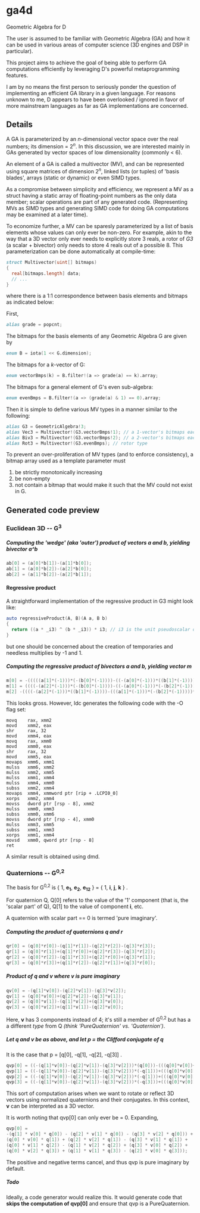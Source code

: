 # ga4d
Geometric Algebra for D

The user is assumed to be familiar with Geometric Algebra (GA) and how it can be used in various areas of computer science (3D engines and DSP in particular).

This project aims to achieve the goal of being able to perform GA computations efficiently by leveraging D's powerful metaprogramming features.

I am by no means the first person to seriously ponder the question of implementing an efficient GA library in a given language.
For reasons unknown to me, D appears to have been overlooked / ignored in favor of more mainstream languages as far as GA implementations are concerned.

## Details
A GA is parameterized by an <i>n</i>-dimensional vector space over the real numbers; its dimension = 2<sup><i>n</i></sup>.
In this discussion, we are interested mainly in GAs generated by vector spaces of low dimensionality (commonly < 6).

An element of a GA is called a multivector (MV), and can be represented using square matrices of dimension 2<sup><i>n</i></sup>, linked lists (or tuples) of 'basis blades', arrays (static or dynamic) or even SIMD types.

As a compromise between simplicity and efficiency, we represent a MV as a struct having a static array of floating-point numbers as the only data member; scalar operations are part of any generated code.
(Representing MVs as SIMD types and generating SIMD code for doing GA computations may be examined at a later time).

To economize further, a MV can be sparesly parameterized by a list of basis elements whose values can only ever be non-zero.
For example, akin to the way that a 3D vector only ever needs to explicitly store 3 reals, a rotor of _G3_ (a scalar + bivector) only needs to store 4 reals out of a possible 8.
This parameterization can be done automatically at compile-time:
``` d
struct Multivector(uint[] bitmaps)
{
  real[bitmaps.length] data;
  // ...
}
```
where there is a 1:1 correspondence between basis elements and bitmaps as indicated below:

First,
``` d
alias grade = popcnt;
```
The bitmaps for the basis elements of any Geometric Algebra G are given by
``` d
enum B = iota(1 << G.dimension);
```
The bitmaps for a _k_-vector of G:
``` d
enum vectorBmps(k) = B.filter!(a => grade(a) == k).array;
```
The bitmaps for a general element of G's even sub-algebra:
``` d
enum evenBmps = B.filter!(a => (grade(a) & 1) == 0).array;
```
Then it is simple to define various MV types in a manner similar to the following:
``` d
alias G3 = GeometricAlgebra!3;
alias Vec3 = Multivector!(G3.vectorBmps!1); // a 1-vector's bitmaps each have 1 bit set
alias Biv3 = Multivector!(G3.vectorBmps!2); // a 2-vector's bitmaps each have 2 bits set
alias Rot3 = Multivector!(G3.evenBmps); // rotor type
```

To prevent an over-proliferation of MV types (and to enforce consistency), a bitmap array used as a template parameter must
1. be strictly monotonically increasing
2. be non-empty
3. not contain a bitmap that would make it such that the MV could not exist in G.

## Generated code preview

### Euclidean 3D -- G<sup>3</sup>

##### Computing the 'wedge' (aka 'outer') product of vectors a and b, yielding bivector a^b
``` d
ab[0] = (a[0]*b[1])-(a[1]*b[0]);
ab[1] = (a[0]*b[2])-(a[2]*b[0]);
ab[2] = (a[1]*b[2])-(a[2]*b[1]);
```

#### Regressive product
A straightforward implementation of the regressive product in G3 might look like:
``` d
auto regressiveProduct(A, B)(A a, B b)
{
  return ((a * _i3) ^ (b * _i3)) * i3; // i3 is the unit pseudoscalar of G3 and _i3 = -i3
}
```
but one should be concerned about the creation of temporaries and needless multiplies by -1 and 1.

##### Computing the regressive product of bivectors a and b, yielding vector m
``` d
m[0] = -(((((a[1]*(-1)))*(-(b[0]*(-1))))-((-(a[0]*(-1)))*((b[1]*(-1)))))*(1));
m[1] = ((((-(a[2]*(-1)))*(-(b[0]*(-1))))-((-(a[0]*(-1)))*(-(b[2]*(-1)))))*(1));
m[2] -((((-(a[2]*(-1)))*((b[1]*(-1))))-(((a[1]*(-1)))*(-(b[2]*(-1)))))*(1));
```
This looks gross. However, ldc generates the following code with the -O flag set:
```
movq    rax, xmm2
movd    xmm2, eax
shr     rax, 32
movd    xmm4, eax
movq    rax, xmm0
movd    xmm0, eax
shr     rax, 32
movd    xmm5, eax
movaps  xmm6, xmm1
mulss   xmm6, xmm2
mulss   xmm2, xmm5
mulss   xmm1, xmm4
mulss   xmm4, xmm0
subss   xmm2, xmm4
movaps  xmm4, xmmword ptr [rip + .LCPI0_0]
xorps   xmm2, xmm4
movss   dword ptr [rsp - 8], xmm2
mulss   xmm0, xmm3
subss   xmm0, xmm6
movss   dword ptr [rsp - 4], xmm0
mulss   xmm3, xmm5
subss   xmm1, xmm3
xorps   xmm1, xmm4
movsd   xmm0, qword ptr [rsp - 8]
ret
```
A similar result is obtained using dmd.

### Quaternions -- G<sup>0,2</sup>
The basis for G<sup>0,2</sup> is { 1, <b>e<sub>1</sub></b>, <b>e<sub>2</sub></b>, <b>e<sub>12</sub></b> } = { 1, <b>i</b>, <b>j</b>, <b>k</b> } .

For quaternion Q, Q[0] refers to the value of the '1' component (that is, the 'scalar part' of Q), Q[1] to the value of component <b>i</b>, etc.

A quaternion with scalar part == 0 is termed 'pure imaginary'.

##### Computing the product of quaternions q and r
``` d
qr[0] = (q[0]*r[0])-(q[1]*r[1])-(q[2]*r[2])-(q[3]*r[3]);
qr[1] = (q[0]*r[1])+(q[1]*r[0])+(q[2]*r[3])-(q[3]*r[2]);
qr[2] = (q[0]*r[2])-(q[1]*r[3])+(q[2]*r[0])+(q[3]*r[1]);
qr[3] = (q[0]*r[3])+(q[1]*r[2])-(q[2]*r[1])+(q[3]*r[0]);
```

##### Product of q and v where v is pure imaginary
``` d
qv[0] = -(q[1]*v[0])-(q[2]*v[1])-(q[3]*v[2]);
qv[1] = (q[0]*v[0])+(q[2]*v[2])-(q[3]*v[1]);
qv[2] = (q[0]*v[1])-(q[1]*v[2])+(q[3]*v[0]);
qv[3] = (q[0]*v[2])+(q[1]*v[1])-(q[2]*v[0]);
```
Here, <b>v</b> has 3 components instead of 4; it's still a member of G<sup>0,2</sup> but has a a different _type_ from Q _(think 'PureQuaternion' vs. 'Quaternion')_.

##### Let q and v be as above, and let p = the Clifford conjugate of q
It is the case that p = [q[0], -q[1], -q[2], -q[3]] .
``` d
qvp[0] = ((-(q[1]*v[0])-(q[2]*v[1])-(q[3]*v[2]))*(q[0]))-(((q[0]*v[0])+(q[2]*v[2])-(q[3]*v[1]))*(-q[1]))-(((q[0]*v[1])-(q[1]*v[2])+(q[3]*v[0]))*(-q[2]))-(((q[0]*v[2])+(q[1]*v[1])-(q[2]*v[0]))*(-q[3]));
qvp[1] = ((-(q[1]*v[0])-(q[2]*v[1])-(q[3]*v[2]))*(-q[1]))+(((q[0]*v[0])+(q[2]*v[2])-(q[3]*v[1]))*(q[0]))+(((q[0]*v[1])-(q[1]*v[2])+(q[3]*v[0]))*(-q[3]))-(((q[0]*v[2])+(q[1]*v[1])-(q[2]*v[0]))*(-q[2]));
qvp[2] = ((-(q[1]*v[0])-(q[2]*v[1])-(q[3]*v[2]))*(-q[1]))+(((q[0]*v[0])+(q[2]*v[2])-(q[3]*v[1]))*(q[0]))+(((q[0]*v[1])-(q[1]*v[2])+(q[3]*v[0]))*(-q[3]))-(((q[0]*v[2])+(q[1]*v[1])-(q[2]*v[0]))*(-q[2]));
qvp[3] = ((-(q[1]*v[0])-(q[2]*v[1])-(q[3]*v[2]))*(-q[3]))+(((q[0]*v[0])+(q[2]*v[2])-(q[3]*v[1]))*(-q[2]))-(((q[0]*v[1])-(q[1]*v[2])+(q[3]*v[0]))*(-q[1]))+(((q[0]*v[2])+(q[1]*v[1])-(q[2]*v[0]))*(q[0]));
```
This sort of computation arises when we want to rotate or reflect 3D vectors using normalized quaternions and their conjugates. In this context, <b>v</b> can be interpreted as a 3D vector.

It is worth noting that qvp[0] can only ever be = 0. Expanding, 
``` d
qvp[0] =
-(q[1] * v[0] * q[0]) - (q[2] * v[1] * q[0]) - (q[3] * v[2] * q[0])) +
(q[0] * v[0] * q[1]) + (q[2] * v[2] * q[1]) - (q[3] * v[1] * q[1]) +
(q[0] * v[1] * q[2]) - (q[1] * v[2] * q[2]) + (q[3] * v[0] * q[2]) +
(q[0] * v[2] * q[3]) + (q[1] * v[1] * q[3]) - (q[2] * v[0] * q[3]));
```
The positive and negative terms cancel, and thus qvp is pure imaginary by default.

##### Todo
Ideally, a code generator would realize this. It would generate code that <b>skips the computation of qvp[0]</b> and ensure that qvp is a PureQuaternion.

